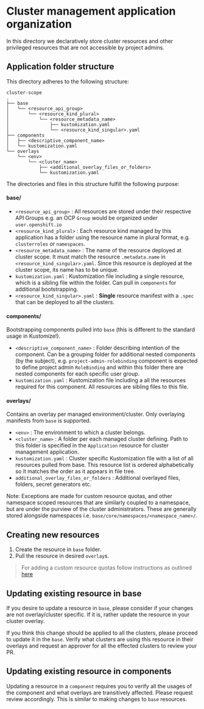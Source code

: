 # Cluster management application organization

In this directory we declaratively store cluster resources and other privileged resources that are not accessible by project admins.

## Application folder structure

This directory adheres to the following structure:

```text
cluster-scope
.
├── base
│   └── <resource_api_group>
│       └── <resource_kind_plural>
│           └── <resource_metadata_name>
│               ├── kustomization.yaml
│               └── <resource_kind_singular>.yaml
├── components
│   ├── <descriptive_component_name>
│   └── kustomization.yaml
└── overlays
    └── <env>
        └── <cluster_name>
            ├── <additional_overlay_files_or_folders>
            └── kustomization.yaml
```

The directories and files in this structure fulfill the following purpose:

#### base/
- `<resource_api_group>` : All resources are stored under their respective API Groups e.g. an OCP `Group` would be organized under `user.openshift.io`
- `<resource_kind_plural>` : Each resource kind managed by this application has a folder using the resource name in plural format, e.g. `clusterroles` or `namespaces`.
- `<resource_metadata_name>` : The name of the resource deployed at cluster scope. It must match the resource `.metadata.name` in `<resource_kind_singular>.yaml`. Since this resource is deployed at the cluster scope, its name has to be unique.
- `kustomization.yaml` : Kustomization file including a single resource, which is a sibling file within the folder. Can pull in `components` for additional bootstrapping.
- `<resource_kind_singular>.yaml` : **Single** resource manifest with a `.spec` that can be deployed to all the clusters.

#### components/
Bootstrapping components pulled into `base` (this is different to the standard usage in Kustomize!).
- `<descriptive_component_name>` : Folder describing intention of the component. Can be a grouping folder for additional nested components (by the subject), e.g. `project-admin-rolebinding` component is expected to define project admin `RoleBinding` and within this folder there are nested components for each specific user group.
- `kustomization.yaml` : Kustomization file including a all the resources required for this component. All resources are sibling files to this file.

#### overlays/
Contains an overlay per managed environment/cluster. Only overlaying manifests from `base` is supported.
- `<env>` : The environment to which a cluster belongs.
- `<cluster_name>` : A folder per each managed cluster defining. Path to this folder is specified in the `Application` resource for cluster management application.
- `kustomization.yaml` : Cluster specific Kustomization file with a list of all resources pulled from base. This resource list is ordered alphabetically so it matches the order as it appears in file tree.
- `additional_overlay_files_or_folders` : Additional overlayed files, folders, secret generators etc.

Note: Exceptions are made for custom resource quotas, and other namespace scoped resources that are similarly coupled to a namespace, but are under the purview of the cluster administrators. These are generally stored alongside namespaces i.e. `base/core/namespaces/<namespace_name>/`.

## Creating new resources

1. Create the resource in `base` folder.
2. Pull the resource in desired `overlay`s.

> For adding a custom resource quotas follow instructions as outlined [here](../docs/content/cluster-scope/add_resource_quotas.md)

## Updating existing resource in base

If you desire to update a resource in `base`, please consider if your changes are not overlay/cluster specific. If it is, rather update the resource in your cluster overlay.

If you think this change should be applied to all the clusters, please proceed to update it in the `base`. Verify what clusters are using this resource in their overlays and request an approver for all the effected clusters to review your PR.

## Updating existing resource in components

Updating a resource in a `component` requires you to verify all the usages of the component and what overlays are transitively affected. Please request review accordingly. This is similar to making changes to `base` resources.

